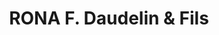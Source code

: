---
title: "RONA F. Daudelin & Fils"
url: /riviere-rouge/rona-f-daudelin-und-fils/
shop: Eisenwaren
---